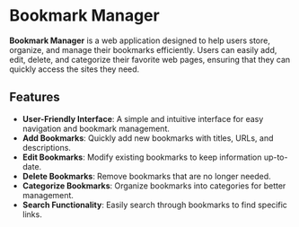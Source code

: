 # Bookmark Manager 

**Bookmark Manager** is a web application designed to help users store, organize, and manage their bookmarks efficiently. Users can easily add, edit, delete, and categorize their favorite web pages, ensuring that they can quickly access the sites they need.

## Features

- **User-Friendly Interface**: A simple and intuitive interface for easy navigation and bookmark management.
- **Add Bookmarks**: Quickly add new bookmarks with titles, URLs, and descriptions.
- **Edit Bookmarks**: Modify existing bookmarks to keep information up-to-date.
- **Delete Bookmarks**: Remove bookmarks that are no longer needed.
- **Categorize Bookmarks**: Organize bookmarks into categories for better  management.
- **Search Functionality**: Easily search through bookmarks to find specific links.


